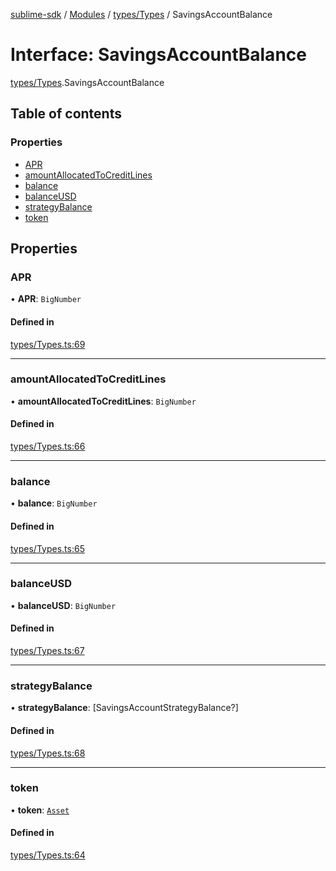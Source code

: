 [sublime-sdk](../README.md) / [Modules](../modules.md) / [types/Types](../modules/types_Types.md) / SavingsAccountBalance

# Interface: SavingsAccountBalance

[types/Types](../modules/types_Types.md).SavingsAccountBalance

## Table of contents

### Properties

- [APR](types_Types.SavingsAccountBalance.md#apr)
- [amountAllocatedToCreditLines](types_Types.SavingsAccountBalance.md#amountallocatedtocreditlines)
- [balance](types_Types.SavingsAccountBalance.md#balance)
- [balanceUSD](types_Types.SavingsAccountBalance.md#balanceusd)
- [strategyBalance](types_Types.SavingsAccountBalance.md#strategybalance)
- [token](types_Types.SavingsAccountBalance.md#token)

## Properties

### APR

• **APR**: `BigNumber`

#### Defined in

[types/Types.ts:69](https://github.com/sublime-finance/sublime-sdk/blob/7040d02/src/types/Types.ts#L69)

___

### amountAllocatedToCreditLines

• **amountAllocatedToCreditLines**: `BigNumber`

#### Defined in

[types/Types.ts:66](https://github.com/sublime-finance/sublime-sdk/blob/7040d02/src/types/Types.ts#L66)

___

### balance

• **balance**: `BigNumber`

#### Defined in

[types/Types.ts:65](https://github.com/sublime-finance/sublime-sdk/blob/7040d02/src/types/Types.ts#L65)

___

### balanceUSD

• **balanceUSD**: `BigNumber`

#### Defined in

[types/Types.ts:67](https://github.com/sublime-finance/sublime-sdk/blob/7040d02/src/types/Types.ts#L67)

___

### strategyBalance

• **strategyBalance**: [SavingsAccountStrategyBalance?]

#### Defined in

[types/Types.ts:68](https://github.com/sublime-finance/sublime-sdk/blob/7040d02/src/types/Types.ts#L68)

___

### token

• **token**: [`Asset`](types_Types.Asset.md)

#### Defined in

[types/Types.ts:64](https://github.com/sublime-finance/sublime-sdk/blob/7040d02/src/types/Types.ts#L64)
